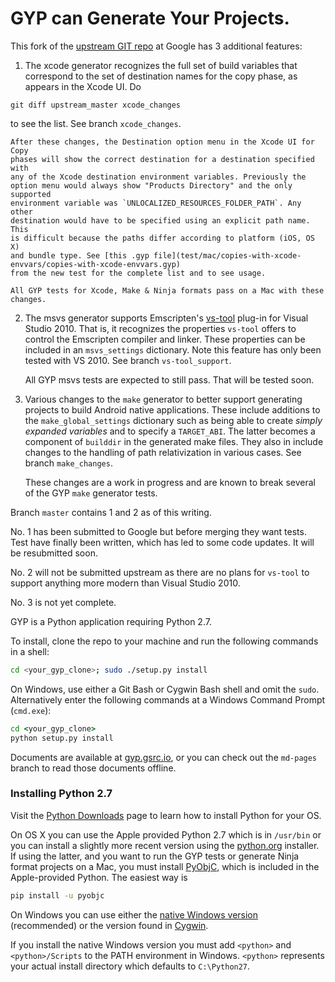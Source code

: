 GYP can Generate Your Projects.
===================================

This fork of the [upstream GIT repo](https://chromium.googlesource.com/external/gyp)
at Google has 3 additional features:

1. The xcode generator recognizes the full set of build variables
that correspond to the set of destination names for the copy phase,
as appears in the Xcode UI. Do
 ```
 git diff upstream_master xcode_changes
 ```
 to see the list. See branch `xcode_changes`.
 
    After these changes, the Destination option menu in the Xcode UI for Copy
    phases will show the correct destination for a destination specified with
    any of the Xcode destination environment variables. Previously the
    option menu would always show "Products Directory" and the only supported
    environment variable was `UNLOCALIZED_RESOURCES_FOLDER_PATH`. Any other
    destination would have to be specified using an explicit path name. This
    is difficult because the paths differ according to platform (iOS, OS X)
    and bundle type. See [this .gyp file](test/mac/copies-with-xcode-envvars/copies-with-xcode-envvars.gyp)
    from the new test for the complete list and to see usage.

    All GYP tests for Xcode, Make & Ninja formats pass on a Mac with these changes.

2. The msvs generator supports Emscripten's [vs-tool](https://github.com/juj/vs-tool/)
plug-in for Visual Studio 2010. That is, it recognizes the properties `vs-tool` offers to
control the Emscripten compiler and linker. These properties
can be included in an `msvs_settings` dictionary. Note this feature
has only been tested with VS 2010. See branch `vs-tool_support`.

    All GYP msvs tests are expected to still pass. That will be tested soon.
    
3. Various changes to the `make` generator to better support generating
projects to build Android native applications. These include additions
to the `make_global_settings` dictionary such as being able to create
 _simply expanded variables_ and to specify a `TARGET_ABI`. The latter
 becomes a component of `builddir` in the generated make files. They
 also in include changes to the handling of path relativization in
 various cases. See branch `make_changes`.
 
    These changes are a work in progress and are known to break several
    of the GYP `make` generator tests.

Branch `master` contains 1 and 2 as of this writing.

No. 1 has been submitted to Google but before merging
they want tests. Test have finally been written, which has led to
some code updates. It will be resubmitted soon.

No. 2 will not be submitted upstream as there are no plans for
`vs-tool` to support anything more modern than Visual Studio 2010.

No. 3 is not yet complete.

GYP is a Python application requiring Python 2.7.

To install, clone the repo to your machine and run the following
commands in a shell:

```bash
cd <your_gyp_clone>; sudo ./setup.py install
```

On Windows, use either a Git Bash or Cygwin Bash shell and omit the
`sudo`. Alternatively enter the following commands at a Windows Command
Prompt (`cmd.exe`):

```cmd
cd <your_gyp_clone>
python setup.py install
```

Documents are available at [gyp.gsrc.io](https://gyp.gsrc.io), or you
can check out the ```md-pages``` branch to read those documents offline.

### Installing Python 2.7

Visit the [Python Downloads](https://www.python.org/downloads/) page
to learn how to install Python for your OS.

On OS X you can use the Apple provided Python 2.7 which is in `/usr/bin`
or you can install a slightly more recent version using the [python.org](www.python.org)
installer. If using the latter, and you want to run the GYP tests or generate Ninja
format projects on a Mac, you must install [PyObjC](https://pythonhosted.org/pyobjc/),
which is included in the Apple-provided Python. The easiest way is

```bash
pip install -u pyobjc
```

On Windows you can use either the [native Windows version](https://www.python.org/downloads/windows/)
(recommended) or the version found in [Cygwin](https://www.cygwin.com).

If you install the native Windows version you must add `<python>` and
`<python>/Scripts` to the PATH environment in Windows. `<python>` represents
your actual install directory which defaults to `C:\Python27`.
